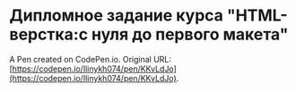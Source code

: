 # Дипломное задание курса "HTML-верстка:с нуля до первого макета"

A Pen created on CodePen.io. Original URL: [https://codepen.io/Ilinykh074/pen/KKvLdJo](https://codepen.io/Ilinykh074/pen/KKvLdJo).


